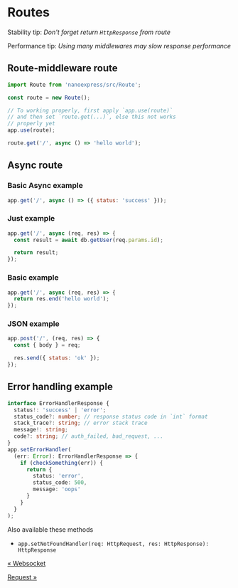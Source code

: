 # Routes

Stability tip: _Don't forget return `HttpResponse` from route_

Performance tip: _Using many middlewares may slow response performance_

## Route-middleware route

```js
import Route from 'nanoexpress/src/Route';

const route = new Route();

// To working properly, first apply `app.use(route)`
// and then set `route.get(...)`, else this not works
// properly yet
app.use(route);

route.get('/', async () => 'hello world');
```

## Async route

### Basic Async example

```js
app.get('/', async () => ({ status: 'success' }));
```

### Just example

```js
app.get('/', async (req, res) => {
  const result = await db.getUser(req.params.id);

  return result;
});
```

### Basic example

```js
app.get('/', async (req, res) => {
  return res.end('hello world');
});
```

### JSON example

```js
app.post('/', (req, res) => {
  const { body } = req;

  res.send({ status: 'ok' });
});
```

## Error handling example

```ts
interface ErrorHandlerResponse {
  status!: 'success' | 'error';
  status_code?: number; // response status code in `int` format
  stack_trace?: string; // error stack trace
  message!: string;
  code?: string; // auth_failed, bad_request, ...
}
app.setErrorHandler(
  (err: Error): ErrorHandlerResponse => {
    if (checkSomething(err)) {
      return {
        status: 'error',
        status_code: 500,
        message: 'oops'
      }
    }
  }
);
```

Also available these methods

- `app.setNotFoundHandler(req: HttpRequest, res: HttpResponse): HttpResponse`

[&laquo; Websocket](./websocket.md)

[Request &raquo;](./request.md)

